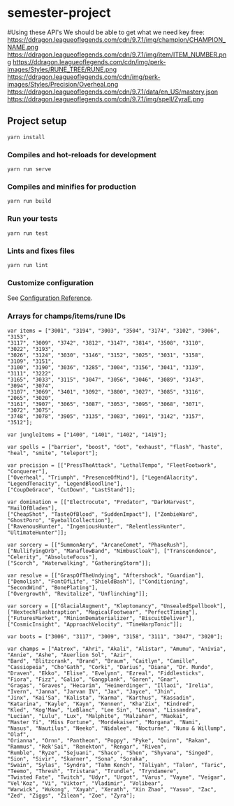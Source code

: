 # semester-project

#Using these API's We should be able to get what we need key free: 
https://ddragon.leagueoflegends.com/cdn/9.7.1/img/champion/CHAMPION_NAME.png
https://ddragon.leagueoflegends.com/cdn/9.7.1/img/item/ITEM_NUMBER.png
https://ddragon.leagueoflegends.com/cdn/img/perk-images/Styles/RUNE_TREE/RUNE.png
https://ddragon.leagueoflegends.com/cdn/img/perk-images/Styles/Precision/Overheal.png
https://ddragon.leagueoflegends.com/cdn/9.7.1/data/en_US/mastery.json
https://ddragon.leagueoflegends.com/cdn/9.7.1/img/spell/ZyraE.png

## Project setup
```
yarn install
```

### Compiles and hot-reloads for development
```
yarn run serve
```

### Compiles and minifies for production
```
yarn run build
```

### Run your tests
```
yarn run test
```

### Lints and fixes files
```
yarn run lint
```

### Customize configuration
See [Configuration Reference](https://cli.vuejs.org/config/).

### Arrays for champs/items/rune IDs
```
var items = ["3001", "3194", "3003", "3504", "3174", "3102", "3006", "3153", 
"3117", "3009", "3742", "3812", "3147", "3814", "3508", "3110", "3022", "3193", 
"3026", "3124", "3030", "3146", "3152", "3025", "3031", "3158", "3109", "3151", 
"3100", "3190", "3036", "3285", "3004", "3156", "3041", "3139", "3111", "3222", 
"3165", "3033", "3115", "3047", "3056", "3046", "3089", "3143", "3094", "3074", 
"3107", "3069", "3401", "3092", "3800", "3027", "3085", "3116", "2065", "3020", 
"3161", "3907", "3065", "3087", "3053", "3095", "3068", "3071", "3072", "3075", 
"3748", "3078", "3905", "3135", "3083", "3091", "3142", "3157", "3512"];

var jungleItems = ["1400", "1401", "1402", "1419"];

var spells = ["barrier", "boost", "dot", "exhaust", "flash", "haste", "heal", "smite", "teleport"];

var precision = [["PressTheAttack", "LethalTempo", "FleetFootwork", "Conquerer"], 
["Overheal", "Triumph", "PresenceOfMind"], ["LegendAlacrity", "LegendTenacity", "LegendBloodline"],
["CoupDeGrace", "CutDown", "LastStand"]];

var domination = [["Electrocute", "Predator", "DarkHarvest", "HailOfBlades"], 
["CheapShot", "TasteOfBlood", "SuddenImpact"], ["ZombieWard", "GhostPoro", "EyeballCollection"],
["RavenousHunter", "IngeniousHunter", "RelentlessHunter", "UltimateHunter"]];

var sorcery = [["SummonAery", "ArcaneComet", "PhaseRush"], 
["NullifyingOrb", "ManaflowBand", "NimbusCloak"], ["Transcendence", "Celerity", "AbsoluteFocus"],
["Scorch", "Waterwalking", "GatheringStorm"]];

var resolve = [["GraspOfTheUndying", "Aftershock", "Guardian"], 
["Demolish", "FontOfLife", "ShieldBash"], ["Conditioning", "SecondWind", "BonePlating"],
["Overgrowth", "Revitalize", "Unflinching"]];

var sorcery = [["GlacialAugment", "Kleptomancy", "UnsealedSpellbook"], 
["HextechFlashtraption", "MagicalFootwear", "PerfectTiming"], ["FuturesMarket", "MinionDematerializer", "BiscuitDeliver"],
["CosmicInsight", "ApproachVelocity", "TimeWarpTonic"]];

var boots = ["3006", "3117", "3009", "3158", "3111", "3047", "3020"];

var champs = ["Aatrox", "Ahri", "Akali", "Alistar", "Amumu", "Anivia", "Annie", "Ashe", "Auerlion Sol", "Azir", 
"Bard", "Blitzcrank", "Brand", "Braum", "Caitlyn", "Camille", "Cassiopeia", "Cho'Gath", "Corki", "Darius", "Diana", "Dr. Mundo", 
"Draven", "Ekko", "Elise", "Evelynn", "Ezreal", "Fiddlesticks", "Fiora", "Fizz", "Galio", "Gangplank", "Garen", "Gnar",  
"Gragas", "Graves", "Hecarim", "Heimerdinger", "Illaoi", "Irelia", "Ivern", "Janna", "Jarvan IV", "Jax", "Jayce", "Jhin",
"Jinx", "Kai'Sa", "Kalista", "Karma", "Karthus", "Kassadin", "Katarina", "Kayle", "Kayn", "Kennen", "Kha'Zix", "Kindred", 
"Kled", "Kog'Maw", "LeBlanc", "Lee Sin", "Leona", "Lissandra", "Lucian", "Lulu", "Lux", "Malphite", "Malzahar", "Maokai", 
"Master Yi", "Miss Fortune", "Mordekaiser", "Morgana", "Nami", "Nasus", "Nautilus", "Neeko", "Nidalee", "Nocturne", "Nunu & Willump", "Olaf", 
"Orianna", "Ornn", "Pantheon", "Poppy", "Pyke", "Quinn", "Rakan", "Rammus", "Rek'Sai", "Renekton", "Rengar", "Riven", 
"Rumble", "Ryze", "Sejuani", "Shaco", "Shen", "Shyvana", "Singed", "Sion", "Sivir", "Skarner", "Sona", "Soraka", 
"Swain", "Sylas", "Syndra", "Tahm Kench", "Taliyah", "Talon", "Taric", "Teemo", "Thresh", "Tristana", "Trundle", "Tryndamere", 
"Twisted Fate", "Twitch", "Udyr", "Urgot", "Varus", "Vayne", "Veigar", "Vel'Koz", "Vi", "Viktor", "Vladimir", "Volibear", 
"Warwick", "Wukong", "Xayah", "Xerath", "Xin Zhao", "Yasuo", "Zac", "Zed", "Ziggs", "Zilean", "Zoe", "Zyra"];
```
